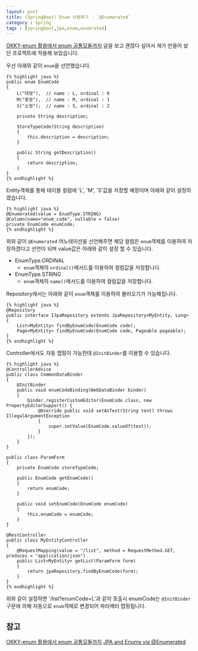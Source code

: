 ```yaml
---
layout: post
title: (SpringBoot) Enum 사용하기 - `@Enumerated`
category : Spring
tags : [springboot,jpa,enum,enumrated]
---
```

[OKKY-enum 활용에서 enum 공통모듈까지](http://okky.kr/article/374496) 글을 보고 괜찮다 싶어서 제가 만들어 놨던 프로젝트에 적용해 보았습니다.

우선 아래와 같이 `enum`을 선언했습니다.

    {% highlight java %}
    public enum EnumCode
    {
        L("대형"),  // name : L, ordinal : 0
        M("중형"),  // name : M, ordinal : 1
        S("소형");  // name : S, ordinal : 2

        private String description;

        StoreTypeCode(String description)
        {
            this.description = description;
        }

        public String getDescription()
        {
            return description;
        }
    }
    {% endhighlight %}

Entity객체를 통해 테이블 컬럼에 'L', 'M', 'S'값을 저장할 예정이며 아래와 같이 설정하였습니다.

    {% highlight java %}
    @Enumerated(value = EnumType.STRING)
    @Column(name="enum_code", nullable = false)
    private EnumCode enumCode;
    {% endhighlight %}

위와 같이 `@Enumerated` 어노테이션을 선언해주면 해당 컬럼은 `enum`객체를 이용하여 저장하겠다고 선언이 되며 value값은 아래와 같이 설정 할 수 있습니다.

- EnumType.ORDINAL
  + `enum`객체의 `ordinal()`메서드를 이용하여 컬럼값을 저장합니다.
- EnumType.STRING
  + `enum`객체의 `name()`메서드를 이용하여 컬럼값을 저장합니다.

Repository에서는 아래와 같이 `enum`객체를 이용하여 불러오기가 가능해집니다.

    {% highlight java %}
    @Repository
    public interface IJpaRepository extends JpaRepository<MyEntity, Long>
    {
        List<MyEntity> findByEnumCode(EnumCode code);
        Page<MyEntity> findByEnumCode(EnumCode code, Pageable pageable);
    }
    {% endhighlight %}

Controller에서도 자동 맵핑이 가능한데 `@InitBinder`를 이용할 수 있습니다.

    {% highlight java %}
    @ControllerAdvice
    public class CommonDataBinder
    {
        @InitBinder
        public void enumCodeBinding(WebDataBinder binder)
        {
            binder.registerCustomEditor(EnumCode.class, new PropertyEditorSupport() {
                @Override public void setAsText(String text) throws IllegalArgumentException
                {
                    super.setValue(EnumCode.valueOf(text));
                }
            });
        }
    }

    public class ParamForm
    {
        private EnumCode storeTypeCode;

        public EnumCode getEnumCode()
        {
            return enumCode;
        }

        public void setEnumCode(EnumCode enumCode)
        {
            this.enumCode = enumCode;
        }
    }

    @RestController
    public class MyEntityController
    {
        @RequestMapping(value = "/list", method = RequestMethod.GET, produces = "application/json")
        public List<MyEntity> getList(ParamForm form)
        {
            return jpaRepository.findByEnumCode(form);
        }
    }
    {% endhighlight %}

위와 같이 설정하면 '/list?enumCode=L'과 같이 호출시 enumCode는 `@InitBinder`구문에 의해 자동으로 `enum`객체로 변경되어 파라메터 맵핑됩니다.

참고
----
[OKKY-enum 활용에서 enum 공통모듈까지](http://okky.kr/article/374496)
[JPA and Enums via @Enumerated](http://tomee.apache.org/examples-trunk/jpa-enumerated/README.html)
